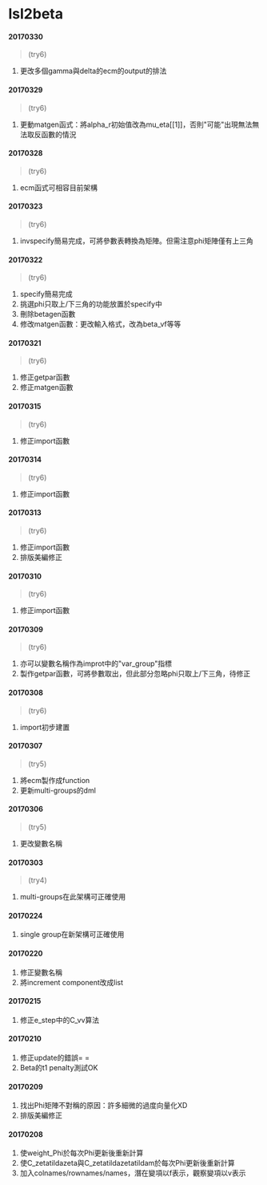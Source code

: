 # lsl2beta

#### 20170330
>(try6)</p>
1. 更改多個gamma與delta的ecm的output的排法

#### 20170329
>(try6)</p>
1. 更動matgen函式：將alpha_r初始值改為mu_eta[[1]]，否則"可能"出現無法無法取反函數的情況

#### 20170328
>(try6)</p>
1. ecm函式可相容目前架構

#### 20170323
>(try6)</p>

1. invspecify簡易完成，可將參數表轉換為矩陣。但需注意phi矩陣僅有上三角

#### 20170322
>(try6)</p>

1. specify簡易完成
2. 挑選phi只取上/下三角的功能放置於specify中
3. 刪除betagen函數
4. 修改matgen函數：更改輸入格式，改為beta_vf等等

#### 20170321
>(try6)</p>

1. 修正getpar函數
2. 修正matgen函數


#### 20170315
>(try6)</p>

1. 修正import函數 

#### 20170314
>(try6)</p>

1. 修正import函數

#### 20170313
>(try6)</p>

1. 修正import函數
2. 排版美編修正

#### 20170310
>(try6)</p>

1. 修正import函數


#### 20170309
>(try6)</p>

1. 亦可以變數名稱作為improt中的"var_group"指標
2. 製作getpar函數，可將參數取出，但此部分忽略phi只取上/下三角，待修正

#### 20170308
>(try6)</p>

1. import初步建置

#### 20170307
>(try5)</p>

1. 將ecm製作成function
2. 更新multi-groups的dml

#### 20170306
>(try5)</p>

1. 更改變數名稱

#### 20170303
>(try4)</p>
1. multi-groups在此架構可正確使用

#### 20170224
1. single group在新架構可正確使用

#### 20170220
1. 修正變數名稱
2. 將increment component改成list

#### 20170215
1. 修正e_step中的C_vv算法

#### 20170210
1. 修正update的錯誤= =
2. Beta的t1 penalty測試OK

#### 20170209
1. 找出Phi矩陣不對稱的原因：許多細微的過度向量化XD
2. 排版美編修正

#### 20170208
1. 使weight_Phi於每次Phi更新後重新計算
2. 使C_zetatildazeta與C_zetatildazetatildam於每次Phi更新後重新計算
3. 加入colnames/rownames/names，潛在變項以f表示，觀察變項以v表示
